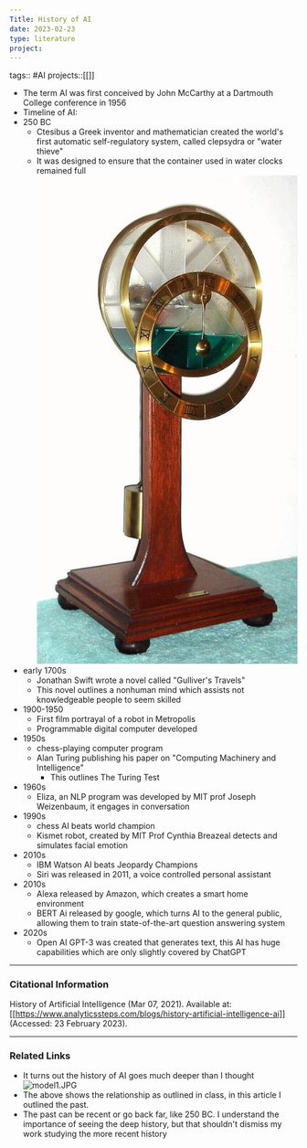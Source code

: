 ```yaml
---
Title: History of AI
date: 2023-02-23
type: literature
project:
---
```

tags:: #AI
projects::[[]]

- The term AI was first conceived by John McCarthy at a Dartmouth College conference in 1956
- Timeline of AI:
- 250 BC
	- Ctesibus a Greek inventor and mathematician created the world's first automatic self-regulatory system, called clepsydra or "water thieve"
	- It was designed to ensure that the container used in water clocks remained full 
	![clepsydra.JPG](../assets/clepsydra.JPG) 
- early 1700s
	- Jonathan Swift wrote a novel called "Gulliver's Travels" 
	- This novel outlines a nonhuman mind which assists not knowledgeable people to seem skilled
- 1900-1950
	- First film portrayal of a robot in Metropolis
	- Programmable digital computer developed
- 1950s
	- chess-playing computer program
	- Alan Turing publishing his paper on "Computing Machinery and Intelligence"
		- This outlines The Turing Test
- 1960s
	- Eliza, an NLP program was developed by MIT prof Joseph Weizenbaum, it engages in conversation
- 1990s
	- chess AI beats world champion
	- Kismet robot, created by MIT Prof Cynthia Breazeal detects and simulates facial emotion
- 2010s
	- IBM Watson AI beats Jeopardy Champions
	- Siri was released in 2011, a voice controlled personal assistant
- 2010s
	- Alexa released by Amazon, which creates a smart home environment
	- BERT Ai released by google, which turns AI to the general public, allowing them to train state-of-the-art question answering system
- 2020s
	- Open AI GPT-3 was created that generates text, this AI has huge capabilities which are only slightly covered by ChatGPT

---
### Citational Information
History of Artificial Intelligence (Mar 07, 2021). Available at: [[https://www.analyticssteps.com/blogs/history-artificial-intelligence-ai]] (Accessed: 23 February 2023).


---

### Related Links
- It turns out the history of AI goes much deeper than I thought 
![model1.JPG](../assets/model1.JPG) 
- The above shows the relationship as outlined in class, in this article I outlined the past.
- The past can be recent or go back far, like 250 BC. I understand the importance of seeing the deep history, but that shouldn't dismiss my work studying the more recent history
